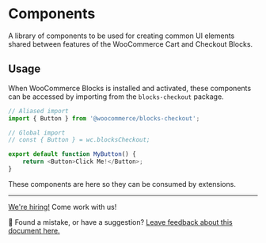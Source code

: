 # Components <!-- omit in toc -->

A library of components to be used for creating common UI elements shared between features of the WooCommerce Cart and Checkout Blocks.

## Usage

When WooCommerce Blocks is installed and activated, these components can be accessed by importing from the `blocks-checkout` package.

```typescript
// Aliased import
import { Button } from '@woocommerce/blocks-checkout';

// Global import
// const { Button } = wc.blocksCheckout;

export default function MyButton() {
	return <Button>Click Me!</Button>;
}
```

These components are here so they can be consumed by extensions.

<!-- FEEDBACK -->

---

[We're hiring!](https://woocommerce.com/careers/) Come work with us!

🐞 Found a mistake, or have a suggestion? [Leave feedback about this document here.](https://github.com/woocommerce/woocommerce-gutenberg-products-block/issues/new?assignees=&labels=type%3A+documentation&template=--doc-feedback.md&title=Feedback%20on%20./packages/checkout/components/README.md)

<!-- /FEEDBACK -->
